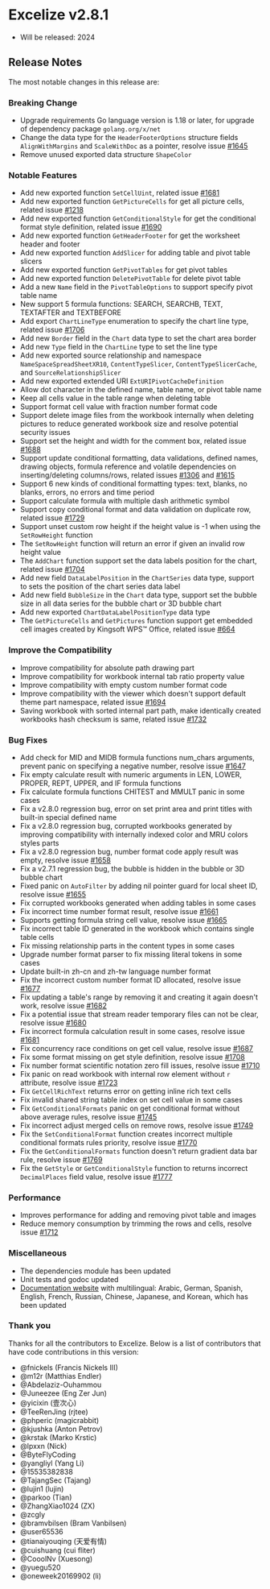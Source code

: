 # Excelize v2.8.1

* Will be released: 2024

## Release Notes

The most notable changes in this release are:

### Breaking Change

* Upgrade requirements Go language version is 1.18 or later, for upgrade of dependency package `golang.org/x/net`
* Change the data type for the `HeaderFooterOptions` structure fields `AlignWithMargins` and `ScaleWithDoc` as a pointer, resolve issue [#1645](https://github.com/xuri/excelize/issues/1645)
* Remove unused exported data structure `ShapeColor`

### Notable Features

* Add new exported function `SetCellUint`, related issue [#1681](https://github.com/xuri/excelize/issues/1681)
* Add new exported function `GetPictureCells` for get all picture cells, related issue [#1218](https://github.com/xuri/excelize/issues/1218)
* Add new exported function `GetConditionalStyle` for get the conditional format style definition, related issue [#1690](https://github.com/xuri/excelize/issues/1690)
* Add new exported function `GetHeaderFooter` for get the worksheet header and footer
* Add new exported function `AddSlicer` for adding table and pivot table slicers
* Add new exported function `GetPivotTables` for get pivot tables
* Add new exported function `DeletePivotTable` for delete pivot table
* Add a new `Name` field in the `PivotTableOptions` to support specify pivot table name
* New support 5 formula functions: SEARCH, SEARCHB, TEXT, TEXTAFTER and TEXTBEFORE
* Add export `ChartLineType` enumeration to specify the chart line type, related issue [#1706](https://github.com/xuri/excelize/issues/1706)
* Add new `Border` field in the `Chart` data type to set the chart area border
* Add new `Type` field in the `ChartLine` type to set the line type
* Add new exported source relationship and namespace `NameSpaceSpreadSheetXR10`, `ContentTypeSlicer`, `ContentTypeSlicerCache`, and `SourceRelationshipSlicer`
* Add new exported extended URI `ExtURIPivotCacheDefinition`
* Allow dot character in the defined name, table name, or pivot table name
* Keep all cells value in the table range when deleting table
* Support format cell value with fraction number format code
* Support delete image files from the workbook internally when deleting pictures to reduce generated workbook size and resolve potential security issues
* Support set the height and width for the comment box, related issue [#1688](https://github.com/xuri/excelize/issues/1688)
* Support update conditional formatting, data validations, defined names, drawing objects, formula reference and volatile dependencies on inserting/deleting columns/rows, related issues [#1306](https://github.com/xuri/excelize/issues/1306) and [#1615](https://github.com/xuri/excelize/issues/1615)
* Support 6 new kinds of conditional formatting types: text, blanks, no blanks, errors, no errors and time period
* Support calculate formula with multiple dash arithmetic symbol
* Support copy conditional format and data validation on duplicate row, related issue [#1729](https://github.com/xuri/excelize/issues/1729)
* Support unset custom row height if the height value is -1 when using the `SetRowHeight` function
* The `SetRowHeight` function will return an error if given an invalid row height value
* The `AddChart` function support set the data labels position for the chart, related issue [#1704](https://github.com/xuri/excelize/issues/1704)
* Add new field `DataLabelPosition` in the `ChartSeries` data type, support to sets the position of the chart series data label
* Add new field `BubbleSize` in the `Chart` data type, support set the bubble size in all data series for the bubble chart or 3D bubble chart
* Add new exported `ChartDataLabelPositionType` data type
* The `GetPictureCells` and `GetPictures` function support get embedded cell images created by Kingsoft WPS&trade; Office, related issue [#664](https://github.com/xuri/excelize/issues/664)

### Improve the Compatibility

* Improve compatibility for absolute path drawing part
* Improve compatibility for workbook internal tab ratio property value
* Improve compatibility with empty custom number format code
* Improve compatibility with the viewer which doesn't support default theme part namespace, related issue [#1694](https://github.com/xuri/excelize/issues/1694)
* Saving workbook with sorted internal part path, make identically created workbooks hash checksum is same, related issue [#1732](https://github.com/xuri/excelize/issues/1732)

### Bug Fixes

* Add check for MID and MIDB formula functions num_chars arguments, prevent panic on specifying a negative number, resolve issue [#1647](https://github.com/xuri/excelize/issues/1647)
* Fix empty calculate result with numeric arguments in LEN, LOWER, PROPER, REPT, UPPER, and IF formula functions
* Fix calculate formula functions CHITEST and MMULT panic in some cases
* Fix a v2.8.0 regression bug, error on set print area and print titles with built-in special defined name
* Fix a v2.8.0 regression bug, corrupted workbooks generated by improving compatibility with internally indexed color and MRU colors styles parts
* Fix a v2.8.0 regression bug, number format code apply result was empty, resolve issue [#1658](https://github.com/xuri/excelize/issues/1658)
* Fix a v2.7.1 regression bug, the bubble is hidden in the bubble or 3D bubble chart
* Fixed panic on `AutoFilter` by adding nil pointer guard for local sheet ID, resolve issue [#1655](https://github.com/xuri/excelize/issues/1655)
* Fix corrupted workbooks generated when adding tables in some cases
* Fix incorrect time number format result, resolve issue [#1661](https://github.com/xuri/excelize/issues/1661)
* Supports getting formula string cell value, resolve issue [#1665](https://github.com/xuri/excelize/issues/1665)
* Fix incorrect table ID generated in the workbook which contains single table cells
* Fix missing relationship parts in the content types in some cases
* Upgrade number format parser to fix missing literal tokens in some cases
* Update built-in zh-cn and zh-tw language number format
* Fix the incorrect custom number format ID allocated, resolve issue [#1677](https://github.com/xuri/excelize/issues/1677)
* Fix updating a table's range by removing it and creating it again doesn't work, resolve issue [#1682](https://github.com/xuri/excelize/issues/1682)
* Fix a potential issue that stream reader temporary files can not be clear, resolve issue [#1680](https://github.com/xuri/excelize/issues/1680)
* Fix incorrect formula calculation result in some cases, resolve issue [#1681](https://github.com/xuri/excelize/issues/1681)
* Fix concurrency race conditions on get cell value, resolve issue [#1687](https://github.com/xuri/excelize/issues/1687)
* Fix some format missing on get style definition, resolve issue [#1708](https://github.com/xuri/excelize/issues/1708)
* Fix number format scientific notation zero fill issues, resolve issue [#1710](https://github.com/xuri/excelize/issues/1710)
* Fix panic on read workbook with internal row element without `r` attribute, resolve issue [#1723](https://github.com/xuri/excelize/issues/1723)
* Fix `GetCellRichText` returns error on getting inline rich text cells
* Fix invalid shared string table index on set cell value in some cases
* Fix `GetConditionalFormats` panic on get conditional format without above average rules, resolve issue [#1745](https://github.com/xuri/excelize/issues/1745)
* Fix incorrect adjust merged cells on remove rows, resolve issue [#1749](https://github.com/xuri/excelize/issues/1749)
* Fix the `SetConditionalFormat` function creates incorrect multiple conditional formats rules priority, resolve issue [#1770](https://github.com/xuri/excelize/issues/1770)
* Fix the `GetConditionalFormats` function doesn't return gradient data bar rule, resolve issue [#1769](https://github.com/xuri/excelize/issues/1769)
* Fix the `GetStyle` or `GetConditionalStyle` function to returns incorrect `DecimalPlaces` field value, resolve issue [#1777](https://github.com/xuri/excelize/issues/1777)

### Performance

* Improves performance for adding and removing pivot table and images
* Reduce memory consumption by trimming the rows and cells, resolve issue [#1712](https://github.com/xuri/excelize/issues/1712)

### Miscellaneous

* The dependencies module has been updated
* Unit tests and godoc updated
* [Documentation website](https://xuri.me/excelize) with multilingual: Arabic, German, Spanish, English, French, Russian, Chinese, Japanese, and Korean, which has been updated

### Thank you

Thanks for all the contributors to Excelize. Below is a list of contributors that have code contributions in this version:

* @fnickels (Francis Nickels III)
* @m12r (Matthias Endler)
* @Abdelaziz-Ouhammou
* @Juneezee (Eng Zer Jun)
* @yicixin (壹次心)
* @TeeRenJing (rjtee)
* @phperic (magicrabbit)
* @kjushka (Anton Petrov)
* @krstak (Marko Krstic)
* @lpxxn (Nick)
* @ByteFlyCoding
* @yangliyl (Yang Li)
* @15535382838
* @TajangSec (Tajang)
* @lujin1 (lujin)
* @parkoo (Tian)
* @ZhangXiao1024 (ZX)
* @zcgly
* @bramvbilsen (Bram Vanbilsen)
* @user65536
* @tianaiyouqing (天爱有情)
* @cuishuang (cui fliter)
* @CooolNv (Xuesong)
* @yuegu520
* @oneweek20169902 (li)
